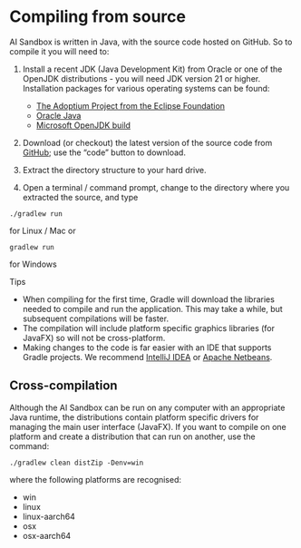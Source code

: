 # Compiling from source

AI Sandbox is written in Java, with the source code hosted on GitHub. So to compile it you will need to:

1. Install a recent JDK (Java Development Kit) from Oracle or one of the OpenJDK distributions - you will need JDK version 21 or higher. Installation packages for various operating systems can be found: 

    * [The Adoptium Project from the Eclipse Foundation](https://adoptium.net/)
    * [Oracle Java](https://www.oracle.com/java/technologies/downloads)
    * [Microsoft OpenJDK build](https://learn.microsoft.com/en-us/java/openjdk/download)

2. Download (or checkout) the latest version of the source code from [GitHub](https://github.com/graham-evans/AISandbox-Server); use the “code” button to download.
3. Extract the directory structure to your hard drive.
4. Open a terminal / command prompt, change to the directory where you extracted the source, and type

```./gradlew run```

for Linux / Mac or

```gradlew run```

for Windows


Tips

- When compiling for the first time, Gradle will download the libraries needed to compile and run the application. This may take a while, but subsequent compilations will be faster.
- The compilation will include platform specific graphics libraries (for JavaFX) so will not be cross-platform.
- Making changes to the code is far easier with an IDE that supports Gradle projects. We recommend [IntelliJ IDEA](https://www.jetbrains.com/idea) or [Apache Netbeans](https://netbeans.apache.org/).

## Cross-compilation

Although the AI Sandbox can be run on any computer with an appropriate Java runtime, the distributions contain platform specific drivers for managing the main user interface (JavaFX). If you want to compile on one platform and create a distribution that can run on another, use the command:

```./gradlew clean distZip -Denv=win```

where the following platforms are recognised:

- win
- linux
- linux-aarch64
- osx
- osx-aarch64